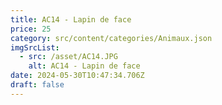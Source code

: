 ```yaml
---
title: AC14 - Lapin de face
price: 25
category: src/content/categories/Animaux.json
imgSrcList:
  - src: /asset/AC14.JPG
    alt: AC14 - Lapin de face
date: 2024-05-30T10:47:34.706Z
draft: false
---
```



